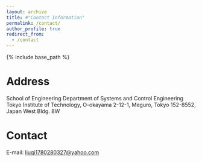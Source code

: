 ```yaml
---
layout: archive
title: #"Contact Information"
permalink: /contact/
author_profile: true
redirect_from:
  - /contact
---
```


{% include base_path %}

Address
=====
School of Engineering Department of Systems and Control Engineering Tokyo Institute of Technology, O-okayama 2-12-1, Meguro, Tokyo 152-8552, Japan West Bldg. 8W

Contact
=====
E-mail: liuqi1780280327@yahoo.com
